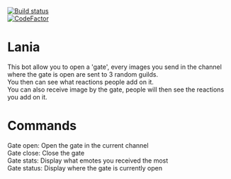 [![Build status](https://ci.appveyor.com/api/projects/status/7i239l5qp5u1956v/branch/master?svg=true)](https://ci.appveyor.com/project/Xwilarg/lania/branch/master)<br/>
[![CodeFactor](https://www.codefactor.io/repository/github/xwilarg/lania/badge)](https://www.codefactor.io/repository/github/xwilarg/lania)<br/>

# Lania

This bot allow you to open a 'gate', every images you send in the channel where the gate is open are sent to 3 random guilds.<br/>
You then can see what reactions people add on it.<br/>
You can also receive image by the gate, people will then see the reactions you add on it.<br/>

# Commands

Gate open: Open the gate in the current channel<br/>
Gate close: Close the gate<br/>
Gate stats: Display what emotes you received the most<br/>
Gate status: Display where the gate is currently open<br/>
